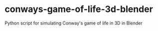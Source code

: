# conways-game-of-life-3d-blender
Python script for simulating Conway's game of life in 3D in Blender
